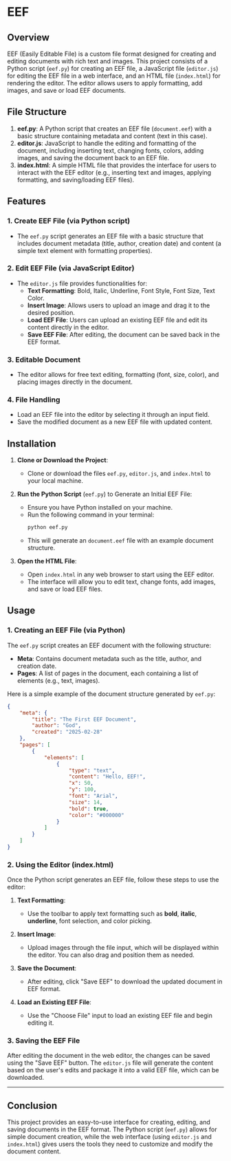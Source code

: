 # EEF

## Overview
EEF (Easily Editable File) is a custom file format designed for creating and editing documents with rich text and images. This project consists of a Python script (`eef.py`) for creating an EEF file, a JavaScript file (`editor.js`) for editing the EEF file in a web interface, and an HTML file (`index.html`) for rendering the editor. The editor allows users to apply formatting, add images, and save or load EEF documents.

## File Structure

1. **eef.py**: A Python script that creates an EEF file (`document.eef`) with a basic structure containing metadata and content (text in this case).
2. **editor.js**: JavaScript to handle the editing and formatting of the document, including inserting text, changing fonts, colors, adding images, and saving the document back to an EEF file.
3. **index.html**: A simple HTML file that provides the interface for users to interact with the EEF editor (e.g., inserting text and images, applying formatting, and saving/loading EEF files).

## Features

### 1. **Create EEF File** (via Python script)
- The `eef.py` script generates an EEF file with a basic structure that includes document metadata (title, author, creation date) and content (a simple text element with formatting properties).

### 2. **Edit EEF File** (via JavaScript Editor)
- The `editor.js` file provides functionalities for:
  - **Text Formatting**: Bold, Italic, Underline, Font Style, Font Size, Text Color.
  - **Insert Image**: Allows users to upload an image and drag it to the desired position.
  - **Load EEF File**: Users can upload an existing EEF file and edit its content directly in the editor.
  - **Save EEF File**: After editing, the document can be saved back in the EEF format.

### 3. **Editable Document**
- The editor allows for free text editing, formatting (font, size, color), and placing images directly in the document.
  
### 4. **File Handling**
- Load an EEF file into the editor by selecting it through an input field.
- Save the modified document as a new EEF file with updated content.

## Installation

1. **Clone or Download the Project**:
   - Clone or download the files `eef.py`, `editor.js`, and `index.html` to your local machine.

2. **Run the Python Script** (`eef.py`) to Generate an Initial EEF File:
   - Ensure you have Python installed on your machine.
   - Run the following command in your terminal:
     ```bash
     python eef.py
     ```
   - This will generate an `document.eef` file with an example document structure.

3. **Open the HTML File**:
   - Open `index.html` in any web browser to start using the EEF editor.
   - The interface will allow you to edit text, change fonts, add images, and save or load EEF files.

## Usage

### 1. **Creating an EEF File (via Python)**

The `eef.py` script creates an EEF document with the following structure:

- **Meta**: Contains document metadata such as the title, author, and creation date.
- **Pages**: A list of pages in the document, each containing a list of elements (e.g., text, images).

Here is a simple example of the document structure generated by `eef.py`:

```json
{
    "meta": {
        "title": "The First EEF Document",
        "author": "God",
        "created": "2025-02-28"
    },
    "pages": [
        {
            "elements": [
                {
                    "type": "text",
                    "content": "Hello, EEF!",
                    "x": 50,
                    "y": 100,
                    "font": "Arial",
                    "size": 14,
                    "bold": true,
                    "color": "#000000"
                }
            ]
        }
    ]
}
```

### 2. **Using the Editor (index.html)**

Once the Python script generates an EEF file, follow these steps to use the editor:

1. **Text Formatting**:
   - Use the toolbar to apply text formatting such as **bold**, **italic**, **underline**, font selection, and color picking.

2. **Insert Image**:
   - Upload images through the file input, which will be displayed within the editor. You can also drag and position them as needed.

3. **Save the Document**:
   - After editing, click "Save EEF" to download the updated document in EEF format.

4. **Load an Existing EEF File**:
   - Use the "Choose File" input to load an existing EEF file and begin editing it.

### 3. **Saving the EEF File**

After editing the document in the web editor, the changes can be saved using the "Save EEF" button. The `editor.js` file will generate the content based on the user's edits and package it into a valid EEF file, which can be downloaded.

---

## Conclusion

This project provides an easy-to-use interface for creating, editing, and saving documents in the EEF format. The Python script (`eef.py`) allows for simple document creation, while the web interface (using `editor.js` and `index.html`) gives users the tools they need to customize and modify the document content.

